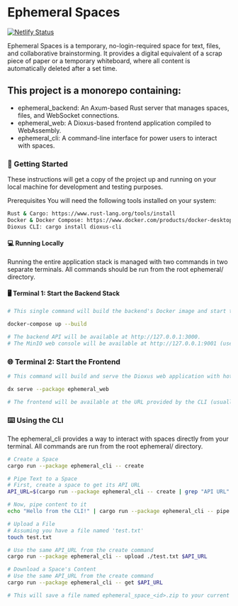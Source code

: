 # Ephemeral Spaces

[![Netlify Status](https://api.netlify.com/api/v1/badges/536b5578-79be-4846-a997-23062497dfa1/deploy-status)](https://app.netlify.com/projects/ephemeral-spaces/deploys)

Ephemeral Spaces is a temporary, no-login-required space for text, files, and collaborative brainstorming. It provides a digital equivalent of a scrap piece of paper or a temporary whiteboard, where all content is automatically deleted after a set time.

## This project is a monorepo containing:

- ephemeral_backend: An Axum-based Rust server that manages spaces, files, and WebSocket connections.
- ephemeral_web: A Dioxus-based frontend application compiled to WebAssembly.
- ephemeral_cli: A command-line interface for power users to interact with spaces.

### 🚀 Getting Started

These instructions will get a copy of the project up and running on your local machine for development and testing purposes.

Prerequisites
You will need the following tools installed on your system:

```bash
Rust & Cargo: https://www.rust-lang.org/tools/install
Docker & Docker Compose: https://www.docker.com/products/docker-desktop/
Dioxus CLI: cargo install dioxus-cli
```

#### 💻 Running Locally

Running the entire application stack is managed with two commands in two separate terminals. All commands should be run from the root ephemeral/ directory.

#### 🖥️ Terminal 1: Start the Backend Stack

```bash
# This single command will build the backend's Docker image and start the backend server, a Redis database, and a MinIO S3-compatible file store.

docker-compose up --build

# The backend API will be available at http://127.0.0.1:3000.
# The MinIO web console will be available at http://127.0.0.1:9001 (user: minioadmin, pass: minioadmin).
```

### 🌐 Terminal 2: Start the Frontend

```bash
# This command will build and serve the Dioxus web application with hot-reloading.

dx serve --package ephemeral_web

# The frontend will be available at the URL provided by the CLI (usually http://127.0.0.1:8080).
```

### ⌨️ Using the CLI

The ephemeral_cli provides a way to interact with spaces directly from your terminal. All commands are run from the root ephemeral/ directory.

```bash
# Create a Space
cargo run --package ephemeral_cli -- create

# Pipe Text to a Space
# First, create a space to get its API URL
API_URL=$(cargo run --package ephemeral_cli -- create | grep "API URL" | awk '{print $3}')

# Now, pipe content to it
echo "Hello from the CLI!" | cargo run --package ephemeral_cli -- pipe $API_URL

# Upload a File
# Assuming you have a file named 'test.txt'
touch test.txt

# Use the same API_URL from the create command
cargo run --package ephemeral_cli -- upload ./test.txt $API_URL

# Download a Space's Content
# Use the same API_URL from the create command
cargo run --package ephemeral_cli -- get $API_URL

# This will save a file named ephemeral_space_<id>.zip to your current directory.
```
